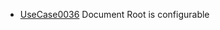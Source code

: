   * [UseCase0036](https://github.com/DomainDrivenArchitecture/ddaRequirement/blob/master/en/requirements/UseCase0036.md) Document Root is configurable